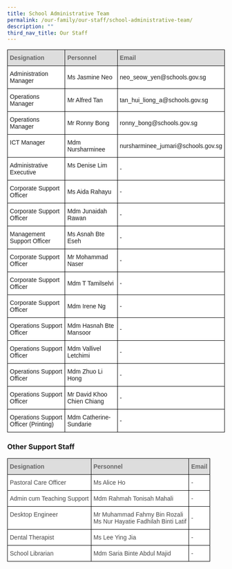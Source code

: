 ```yaml
---
title: School Administrative Team
permalink: /our-family/our-staff/school-administrative-team/
description: ""
third_nav_title: Our Staff
---
```

<style type="text/css">
.tg  {border-collapse:collapse;border-spacing:0;}
.tg td{border-color:black;border-style:solid;border-width:1px;font-family:Arial, sans-serif;font-size:14px;
  overflow:hidden;padding:10px 5px;word-break:normal;}
.tg th{border-color:black;border-style:solid;border-width:1px;font-family:Arial, sans-serif;font-size:14px;
  font-weight:normal;overflow:hidden;padding:10px 5px;word-break:normal;}
.tg .tg-e14l{background-color:#DDD;color:#666;font-weight:bold;text-align:left;vertical-align:top}
.tg .tg-ktyi{background-color:#FFF;text-align:left;vertical-align:top}
.tg .tg-zr06{background-color:#FFF;text-align:left;vertical-align:middle}
</style>
<table class="tg">
<thead>
  <tr>
    <th class="tg-e14l"><span style="font-weight:inherit;font-style:inherit;color:#666;background-color:#DDD">Designation</span></th>
    <th class="tg-e14l"><span style="font-weight:inherit;font-style:inherit;color:#666;background-color:#DDD">Personnel</span></th>
    <th class="tg-e14l"><span style="font-weight:inherit;font-style:inherit;color:#666;background-color:#DDD">Email</span></th>
  </tr>
</thead>
<tbody>
  <tr>
    <td class="tg-ktyi"><span style="background-color:#FFF">Administration Manager</span></td>
    <td class="tg-zr06"><span style="background-color:#FFF">Ms Jasmine Neo</span></td>
    <td class="tg-zr06"><span style="background-color:#FFF">neo_seow_yen@schools.gov.sg</span><br></td>
  </tr>
  <tr>
    <td class="tg-ktyi"><span style="background-color:#FFF">Operations Manager</span></td>
    <td class="tg-zr06"><span style="background-color:#FFF">Mr Alfred Tan</span><br></td>
    <td class="tg-zr06"><span style="background-color:#FFF">tan_hui_liong_a@schools.gov.sg</span></td>
  </tr>
  <tr>
    <td class="tg-ktyi"><span style="background-color:#FFF">Operations Manager</span></td>
    <td class="tg-zr06"><span style="background-color:#FFF">Mr Ronny Bong</span></td>
    <td class="tg-zr06"><span style="background-color:#FFF">ronny_bong@schools.gov.sg</span><br></td>
  </tr>
  <tr>
    <td class="tg-ktyi"><span style="background-color:#FFF">ICT Manager</span></td>
    <td class="tg-zr06"><span style="background-color:#FFF">Mdm Nursharminee</span></td>
    <td class="tg-zr06"><span style="background-color:#FFF">nursharminee_jumari@schools.gov.sg</span><br></td>
  </tr>
  <tr>
    <td class="tg-ktyi"><span style="background-color:#FFF">Administrative Executive</span></td>
    <td class="tg-ktyi"><span style="background-color:#FFF">Ms Denise Lim</span><br></td>
    <td class="tg-zr06"><span style="background-color:#FFF">-</span><br></td>
  </tr>
  <tr>
    <td class="tg-ktyi"><span style="background-color:#FFF">Corporate Support Officer</span></td>
    <td class="tg-zr06"><span style="background-color:#FFF">Ms Aida Rahayu</span><br></td>
    <td class="tg-zr06"><span style="background-color:#FFF">-</span><br></td>
  </tr>
  <tr>
    <td class="tg-ktyi"><span style="background-color:#FFF">Corporate Support Officer</span></td>
    <td class="tg-zr06"><span style="background-color:#FFF">Mdm Junaidah Rawan</span><br></td>
    <td class="tg-zr06"><span style="background-color:#FFF">-</span><br></td>
  </tr>
  <tr>
    <td class="tg-ktyi"><span style="background-color:#FFF">Management Support Officer</span></td>
    <td class="tg-zr06"><span style="background-color:#FFF">Ms Asnah Bte Eseh</span><br></td>
    <td class="tg-zr06"><span style="background-color:#FFF">-</span><br></td>
  </tr>
  <tr>
    <td class="tg-ktyi"><span style="background-color:#FFF">Corporate Support Officer</span><br></td>
    <td class="tg-zr06"><span style="background-color:#FFF">Mr Mohammad Naser</span><br></td>
    <td class="tg-zr06"><span style="background-color:#FFF">-</span><br></td>
  </tr>
  <tr>
    <td class="tg-ktyi"><span style="background-color:#FFF">Corporate Support Officer</span><br></td>
    <td class="tg-zr06"><span style="background-color:#FFF">Mdm T Tamilselvi</span><br></td>
    <td class="tg-zr06"><span style="background-color:#FFF">-</span><br></td>
  </tr>
  <tr>
    <td class="tg-ktyi"><span style="background-color:#FFF">Corporate Support Officer</span></td>
    <td class="tg-zr06"><span style="background-color:#FFF">Mdm Irene Ng</span><br></td>
    <td class="tg-zr06"><span style="background-color:#FFF">-</span></td>
  </tr>
  <tr>
    <td class="tg-ktyi"><span style="background-color:#FFF">Operations Support Officer</span></td>
    <td class="tg-zr06"><span style="background-color:#FFF">Mdm Hasnah Bte Mansoor</span><br></td>
    <td class="tg-zr06"><span style="background-color:#FFF">-</span></td>
  </tr>
  <tr>
    <td class="tg-ktyi"><span style="background-color:#FFF">Operations Support Officer</span></td>
    <td class="tg-zr06"><span style="background-color:#FFF">Mdm Vallivel Letchimi</span><br></td>
    <td class="tg-zr06"><span style="background-color:#FFF">-</span></td>
  </tr>
  <tr>
    <td class="tg-ktyi"><span style="background-color:#FFF">Operations Support Officer</span></td>
    <td class="tg-zr06"><span style="background-color:#FFF">Mdm Zhuo Li Hong</span><br></td>
    <td class="tg-zr06"><span style="background-color:#FFF">-</span></td>
  </tr>
  <tr>
    <td class="tg-ktyi"><span style="background-color:#FFF">Operations Support Officer</span><br></td>
    <td class="tg-ktyi"><span style="background-color:#FFF">Mr David Khoo Chien Chiang</span><br></td>
    <td class="tg-zr06"><span style="background-color:#FFF">-</span></td>
  </tr>
  <tr>
    <td class="tg-ktyi"><span style="background-color:#FFF">Operations Support Officer (Printing)</span></td>
    <td class="tg-zr06"><span style="background-color:#FFF">Mdm Catherine-Sundarie</span></td>
    <td class="tg-zr06"><span style="background-color:#FFF">-</span></td>
  </tr>
</tbody>
</table>

### Other Support Staff

<style type="text/css">
.tg  {border-collapse:collapse;border-spacing:0;}
.tg td{border-color:black;border-style:solid;border-width:1px;font-family:Arial, sans-serif;font-size:14px;
  overflow:hidden;padding:10px 5px;word-break:normal;}
.tg th{border-color:black;border-style:solid;border-width:1px;font-family:Arial, sans-serif;font-size:14px;
  font-weight:normal;overflow:hidden;padding:10px 5px;word-break:normal;}
.tg .tg-e14l{background-color:#DDD;color:#666;font-weight:bold;text-align:left;vertical-align:top}
.tg .tg-8rui{background-color:#FFF;color:#484848;text-align:left;vertical-align:middle}
.tg .tg-06je{background-color:#FFF;color:#484848;text-align:left;vertical-align:top}
</style>
<table class="tg">
<thead>
  <tr>
    <th class="tg-e14l"><span style="font-weight:inherit;font-style:inherit;color:#666;background-color:#DDD">Designation</span></th>
    <th class="tg-e14l"><span style="font-weight:inherit;font-style:inherit;color:#666;background-color:#DDD">Personnel</span></th>
    <th class="tg-e14l"><span style="font-weight:inherit;font-style:inherit;color:#666;background-color:#DDD">Email</span></th>
  </tr>
</thead>
<tbody>
  <tr>
    <td class="tg-06je"><span style="background-color:#FFF">Pastoral Care Officer</span><br></td>
    <td class="tg-8rui"><span style="background-color:#FFF">Ms Alice Ho</span></td>
    <td class="tg-8rui"><span style="background-color:#FFF">-</span></td>
  </tr>
  <tr>
    <td class="tg-06je"><span style="background-color:#FFF">Admin cum Teaching Support</span></td>
    <td class="tg-8rui"><span style="background-color:#FFF">Mdm Rahmah Tonisah Mahali</span></td>
    <td class="tg-8rui"><span style="background-color:#FFF">-</span></td>
  </tr>
  <tr>
    <td class="tg-06je"><span style="background-color:#FFF">Desktop Engineer</span><br></td>
    <td class="tg-8rui"><span style="background-color:#FFF">Mr Muhammad Fahmy Bin Rozali</span><br><span style="background-color:#FFF">Ms Nur Hayatie Fadhilah Binti Latif</span></td>
    <td class="tg-8rui"><span style="background-color:#FFF">-</span></td>
  </tr>
  <tr>
    <td class="tg-06je"><span style="background-color:#FFF">Dental Therapist</span><br></td>
    <td class="tg-8rui"><span style="background-color:#FFF">Ms Lee Ying Jia</span></td>
    <td class="tg-8rui"><span style="background-color:#FFF">-</span></td>
  </tr>
  <tr>
    <td class="tg-06je"><span style="background-color:#FFF">School Librarian</span><br></td>
    <td class="tg-8rui"><span style="background-color:#FFF">Mdm Saria Binte Abdul Majid</span></td>
    <td class="tg-8rui"><span style="background-color:#FFF">-</span></td>
  </tr>
</tbody>
</table>